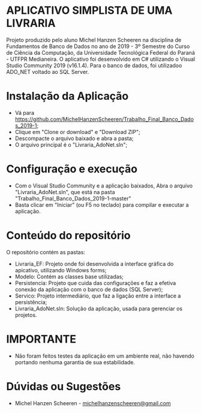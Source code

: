 # APLICATIVO SIMPLISTA DE UMA LIVRARIA
Projeto produzido pelo aluno Michel Hanzen Scheeren na disciplina de Fundamentos de Banco de Dados no ano de 2019 - 3º Semestre do Curso de Ciência da Computação, da Universidade Tecnológica Federal do Paraná - UTFPR Medianeira.
O aplicativo foi desenvolvido em C# utilizando o Visual Studio Community 2019 (v16.1.4). Para o banco de dados, foi utilizadoo ADO_NET voltado ao SQL Server.

# Instalação da Aplicação
* Vá para https://github.com/MichelHanzenScheeren/Trabalho_Final_Banco_Dados_2019-1;
* Clique em "Clone or download" e "Download ZIP";
* Descompacte o arquivo baixado e abra a pasta;
* O arquivo principal é o "Livraria_AdoNet.sln";

# Configuração e execução
* Com o Visual Studio Community e a aplicação baixados, Abra o arquivo "Livraria_AdoNet.sln", que está na pasta "Trabalho_Final_Banco_Dados_2019-1-master"
* Basta clicar em "Iniciar" (ou F5 no teclado) para compilar e executar a aplicação.

# Conteúdo do repositório
O repositório contém as pastas:
* Livraria_EF: Projeto onde foi desenvolvida a interface gráfica do apicativo, utilizando Windows forms;
* Modelo: Contém as classes base utilizadas;
* Persistencia: Projeto que cuida das configurações e faz a efetiva conexão da aplicação com o banco de dados (SQL Server);
* Servico: Projeto intermediário, que faz a ligação entre a interface a persistência;
* Livraria_AdoNet.sln: Solução da aplicação, usada para gerenciar os projetos.

# IMPORTANTE
* Não foram feitos testes da aplicação em um ambiente real, não havendo portando nenhuma garantia de sua estabilidade.

# Dúvidas ou Sugestões
* Michel Hanzen Scheeren - michelhanzenscheeren@gmail.com
